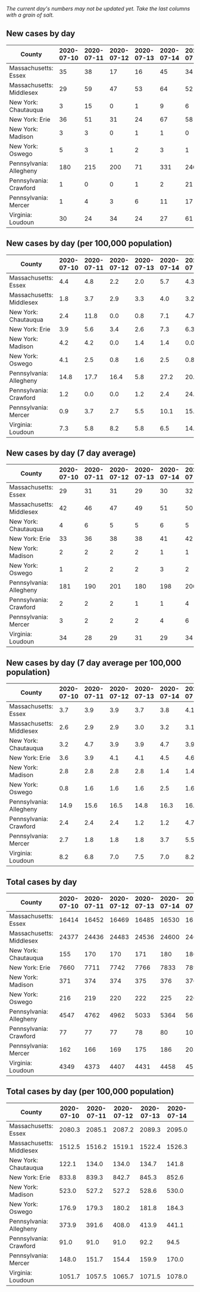 _The current day's numbers may not be updated yet. Take the last columns with a grain of salt._
## New cases by day

| County | 2020-07-10 | 2020-07-11 | 2020-07-12 | 2020-07-13 | 2020-07-14 | 2020-07-15 | 2020-07-16 |
| --- | --- | --- | --- | --- | --- | --- | --- |
| Massachusetts: Essex | 35 | 38 | 17 | 16 | 45 | 34 | 32 |
| Massachusetts: Middlesex | 29 | 59 | 47 | 53 | 64 | 52 | 33 |
| New York: Chautauqua | 3 | 15 | 0 | 1 | 9 | 6 | 5 |
| New York: Erie | 36 | 51 | 31 | 24 | 67 | 58 | 36 |
| New York: Madison | 3 | 3 | 0 | 1 | 1 | 0 | 1 |
| New York: Oswego | 5 | 3 | 1 | 2 | 3 | 1 | 1 |
| Pennsylvania: Allegheny | 180 | 215 | 200 | 71 | 331 | 246 | 140 |
| Pennsylvania: Crawford | 1 | 0 | 0 | 1 | 2 | 21 | 3 |
| Pennsylvania: Mercer | 1 | 4 | 3 | 6 | 11 | 17 | 5 |
| Virginia: Loudoun | 30 | 24 | 34 | 24 | 27 | 61 | 38 |

## New cases by day (per 100,000 population)

| County | 2020-07-10 | 2020-07-11 | 2020-07-12 | 2020-07-13 | 2020-07-14 | 2020-07-15 | 2020-07-16 |
| --- | --- | --- | --- | --- | --- | --- | --- |
| Massachusetts: Essex | 4.4 | 4.8 | 2.2 | 2.0 | 5.7 | 4.3 | 4.1 |
| Massachusetts: Middlesex | 1.8 | 3.7 | 2.9 | 3.3 | 4.0 | 3.2 | 2.0 |
| New York: Chautauqua | 2.4 | 11.8 | 0.0 | 0.8 | 7.1 | 4.7 | 3.9 |
| New York: Erie | 3.9 | 5.6 | 3.4 | 2.6 | 7.3 | 6.3 | 3.9 |
| New York: Madison | 4.2 | 4.2 | 0.0 | 1.4 | 1.4 | 0.0 | 1.4 |
| New York: Oswego | 4.1 | 2.5 | 0.8 | 1.6 | 2.5 | 0.8 | 0.8 |
| Pennsylvania: Allegheny | 14.8 | 17.7 | 16.4 | 5.8 | 27.2 | 20.2 | 11.5 |
| Pennsylvania: Crawford | 1.2 | 0.0 | 0.0 | 1.2 | 2.4 | 24.8 | 3.5 |
| Pennsylvania: Mercer | 0.9 | 3.7 | 2.7 | 5.5 | 10.1 | 15.5 | 4.6 |
| Virginia: Loudoun | 7.3 | 5.8 | 8.2 | 5.8 | 6.5 | 14.8 | 9.2 |

## New cases by day (7 day average)

| County | 2020-07-10 | 2020-07-11 | 2020-07-12 | 2020-07-13 | 2020-07-14 | 2020-07-15 | 2020-07-16 |
| --- | --- | --- | --- | --- | --- | --- | --- |
| Massachusetts: Essex | 29 | 31 | 31 | 29 | 30 | 32 | 31 |
| Massachusetts: Middlesex | 42 | 46 | 47 | 49 | 51 | 50 | 48 |
| New York: Chautauqua | 4 | 6 | 5 | 5 | 6 | 5 | 6 |
| New York: Erie | 33 | 36 | 38 | 38 | 41 | 42 | 43 |
| New York: Madison | 2 | 2 | 2 | 2 | 1 | 1 | 1 |
| New York: Oswego | 1 | 2 | 2 | 2 | 3 | 2 | 2 |
| Pennsylvania: Allegheny | 181 | 190 | 201 | 180 | 198 | 200 | 198 |
| Pennsylvania: Crawford | 2 | 2 | 2 | 1 | 1 | 4 | 4 |
| Pennsylvania: Mercer | 3 | 2 | 2 | 2 | 4 | 6 | 7 |
| Virginia: Loudoun | 34 | 28 | 29 | 31 | 29 | 34 | 34 |

## New cases by day (7 day average per 100,000 population)

| County | 2020-07-10 | 2020-07-11 | 2020-07-12 | 2020-07-13 | 2020-07-14 | 2020-07-15 | 2020-07-16 |
| --- | --- | --- | --- | --- | --- | --- | --- |
| Massachusetts: Essex | 3.7 | 3.9 | 3.9 | 3.7 | 3.8 | 4.1 | 3.9 |
| Massachusetts: Middlesex | 2.6 | 2.9 | 2.9 | 3.0 | 3.2 | 3.1 | 3.0 |
| New York: Chautauqua | 3.2 | 4.7 | 3.9 | 3.9 | 4.7 | 3.9 | 4.7 |
| New York: Erie | 3.6 | 3.9 | 4.1 | 4.1 | 4.5 | 4.6 | 4.7 |
| New York: Madison | 2.8 | 2.8 | 2.8 | 2.8 | 1.4 | 1.4 | 1.4 |
| New York: Oswego | 0.8 | 1.6 | 1.6 | 1.6 | 2.5 | 1.6 | 1.6 |
| Pennsylvania: Allegheny | 14.9 | 15.6 | 16.5 | 14.8 | 16.3 | 16.4 | 16.3 |
| Pennsylvania: Crawford | 2.4 | 2.4 | 2.4 | 1.2 | 1.2 | 4.7 | 4.7 |
| Pennsylvania: Mercer | 2.7 | 1.8 | 1.8 | 1.8 | 3.7 | 5.5 | 6.4 |
| Virginia: Loudoun | 8.2 | 6.8 | 7.0 | 7.5 | 7.0 | 8.2 | 8.2 |

## Total cases by day

| County | 2020-07-10 | 2020-07-11 | 2020-07-12 | 2020-07-13 | 2020-07-14 | 2020-07-15 | 2020-07-16 |
| --- | --- | --- | --- | --- | --- | --- | --- |
| Massachusetts: Essex | 16414 | 16452 | 16469 | 16485 | 16530 | 16564 | 16596 |
| Massachusetts: Middlesex | 24377 | 24436 | 24483 | 24536 | 24600 | 24652 | 24685 |
| New York: Chautauqua | 155 | 170 | 170 | 171 | 180 | 186 | 191 |
| New York: Erie | 7660 | 7711 | 7742 | 7766 | 7833 | 7891 | 7927 |
| New York: Madison | 371 | 374 | 374 | 375 | 376 | 376 | 377 |
| New York: Oswego | 216 | 219 | 220 | 222 | 225 | 226 | 227 |
| Pennsylvania: Allegheny | 4547 | 4762 | 4962 | 5033 | 5364 | 5610 | 5750 |
| Pennsylvania: Crawford | 77 | 77 | 77 | 78 | 80 | 101 | 104 |
| Pennsylvania: Mercer | 162 | 166 | 169 | 175 | 186 | 203 | 208 |
| Virginia: Loudoun | 4349 | 4373 | 4407 | 4431 | 4458 | 4519 | 4557 |

## Total cases by day (per 100,000 population)

| County | 2020-07-10 | 2020-07-11 | 2020-07-12 | 2020-07-13 | 2020-07-14 | 2020-07-15 | 2020-07-16 |
| --- | --- | --- | --- | --- | --- | --- | --- |
| Massachusetts: Essex | 2080.3 | 2085.1 | 2087.2 | 2089.3 | 2095.0 | 2099.3 | 2103.3 |
| Massachusetts: Middlesex | 1512.5 | 1516.2 | 1519.1 | 1522.4 | 1526.3 | 1529.6 | 1531.6 |
| New York: Chautauqua | 122.1 | 134.0 | 134.0 | 134.7 | 141.8 | 146.6 | 150.5 |
| New York: Erie | 833.8 | 839.3 | 842.7 | 845.3 | 852.6 | 858.9 | 862.8 |
| New York: Madison | 523.0 | 527.2 | 527.2 | 528.6 | 530.0 | 530.0 | 531.4 |
| New York: Oswego | 176.9 | 179.3 | 180.2 | 181.8 | 184.3 | 185.1 | 185.9 |
| Pennsylvania: Allegheny | 373.9 | 391.6 | 408.0 | 413.9 | 441.1 | 461.3 | 472.8 |
| Pennsylvania: Crawford | 91.0 | 91.0 | 91.0 | 92.2 | 94.5 | 119.3 | 122.9 |
| Pennsylvania: Mercer | 148.0 | 151.7 | 154.4 | 159.9 | 170.0 | 185.5 | 190.1 |
| Virginia: Loudoun | 1051.7 | 1057.5 | 1065.7 | 1071.5 | 1078.0 | 1092.8 | 1102.0 |
